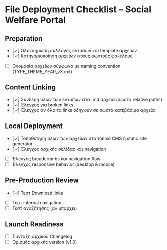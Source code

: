 # File Deployment Checklist – Social Welfare Portal

## Preparation
- [✓] Ολοκλήρωση συλλογής εντύπων και template αρχείων
- [✓] Κατηγοριοποίηση αρχείων στους σωστούς φακέλους
- [ ] Ονομασία αρχείων σύμφωνα με naming convention (TYPE_THEME_YEAR_vX.ext)

## Content Linking
- [✓] Σύνδεση όλων των εντύπων στα .md αρχεία (σωστά relative paths)
- [✓] Έλεγχος για broken links
- [✓] Έλεγχος αν όλα τα links οδηγούν σε σωστά κατεβάσιμα αρχεία

## Local Deployment
- [✓] Τοποθέτηση όλων των αρχείων στο τοπικό CMS ή static site generator
- [✓] Έλεγχος αρχικής σελίδας και navigation
- [ ] Έλεγχος breadcrumbs και navigation flow
- [ ] Έλεγχος responsive behavior (desktop & mobile)

## Pre-Production Review
- [✓] Τεστ Download links
- [ ] Τεστ internal navigation
- [ ] Τεστ αναζήτησης (αν υπάρχει)

## Launch Readiness
- [ ] Σύνταξη αρχικού Changelog
- [ ] Ορισμός αρχικής version (v1.0)

